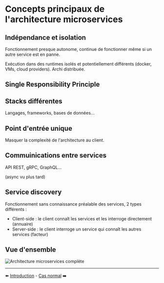 # Concepts principaux de l'architecture microservices

## Indépendance et isolation

Fonctionnement presque autonome, continue de fonctionner même si un autre service est en panne.

Exécution dans des runtimes isolés et potentiellement différents (docker, VMs, cloud providers). Archi distribuée.

## Single Responsibility Principle

## Stacks différentes

Langages, frameworks, bases de données...

## Point d'entrée unique

Masquer la complexité de l'architecture au client.

## Commuinications entre services

API REST, gRPC, GraphQL...

(async vu plus tard)

## Service discovery

Fonctionnement sans connaissance préalable des services, 2 types différents :

- Client-side : le client connaît les services et les interroge directement (annuaire)
- Server-side : le client interroge un service qui connaît les autres services (facteur)

## Vue d'ensemble

![Architecture microservices complète](./µservices-resilient.drawio.png)

---

⬅️ [Introduction](./introduction.md) - [Cas normal](./cas-normal.md) ➡️
